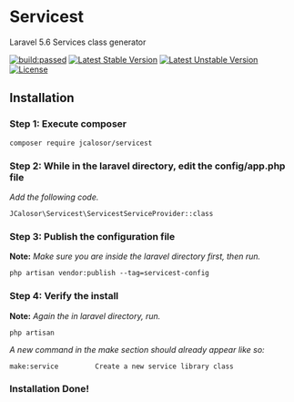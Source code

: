 # Servicest
Laravel 5.6 Services class generator

<p>
<a href="https://travis-ci.com/jcalosor/servicest"><img src="https://travis-ci.com/jcalosor/servicest.svg?branch=master" alt="build:passed"></a>
<a href="https://packagist.org/packages/jcalosor/servicest"><img src="https://poser.pugx.org/jcalosor/servicest/v/stable.svg" alt="Latest Stable Version"></a>
<a href="https://packagist.org/packages/jcalosor/servicest"><img src="https://poser.pugx.org/jcalosor/servicest/v/unstable.svg" alt="Latest Unstable Version"></a>
<a href="https://packagist.org/packages/jcalosor/servicest"><img src="https://poser.pugx.org/jcalosor/servicest/license.svg" alt="License"></a>
</p>


## Installation

### Step 1: Execute composer
```
composer require jcalosor/servicest
```

### Step 2: While in the  laravel directory, edit the config/app.php file
_Add the following code._
```
JCalosor\Servicest\ServicestServiceProvider::class
```

### Step 3: Publish the configuration file
**Note:** _Make sure you are inside the laravel directory first, then run._
```
php artisan vendor:publish --tag=servicest-config
```

### Step 4: Verify the install
**Note:** _Again the in laravel directory, run._
```
php artisan
```
_A new command in the make section should already appear like so:_
```
make:service         Create a new service library class
```

### Installation Done!